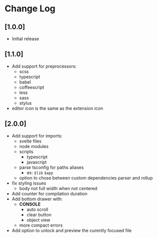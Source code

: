 # Change Log

## [1.0.0]

- Initial release

## [1.1.0]

- Add support for preprocessors:
  - scss
  - typescript
  - babel
  - coffeescript
  - less
  - sass
  - stylus
- editor icon is the same as the extension icon

## [2.0.0]

- Add support for imports:
  - svelte files
  - node modules
  - scripts
    - typescript
    - javascript
  - parse tsconfig for paths aliases
    - ex: `$lib` `$app`
  - option to chose between custom dependencies parser and rollup
- fix styling issues
  - body not full width when not centered
- Add counter for compilation duration
- Add bottom drawer with:
  - **CONSOLE**
    - auto scroll
    - clear button
    - object view
  - more compact errors
- Add option to unlock and preview the curently focused file

